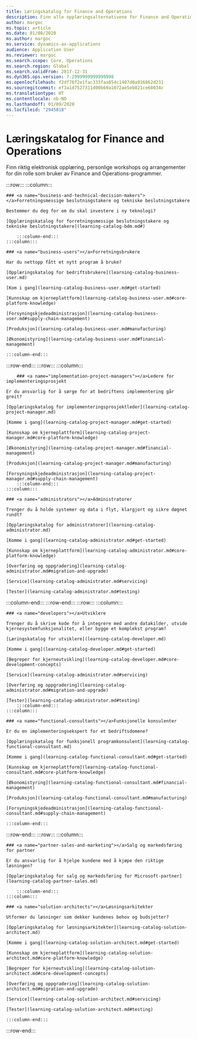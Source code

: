```yaml
---
title: Læringskatalog for Finance and Operations
description: Finn alle opplæringsalternativene for Finance and Operations.
author: margoc
ms.topic: article
ms.date: 01/08/2020
ms.author: margoc
ms.service: dynamics-ax-applications
audience: Application User
ms.reviewer: margoc
ms.search.scope: Core, Operations
ms.search.region: Global
ms.search.validFrom: 2017-12-31
ms.dyn365.ops.version: 7.2999999999999998
ms.openlocfilehash: f2df76f2e1fac333faa854c1407d0a916862d231
ms.sourcegitcommit: ef3a1d7527311d00b69a1072ae5eb021ce68034c
ms.translationtype: HT
ms.contentlocale: nb-NO
ms.lasthandoff: 01/09/2020
ms.locfileid: "2945818"
---
```

# <a name="learning-catalog-for-finance-and-operations"></a>Læringskatalog for Finance and Operations

Finn riktig elektronisk opplæring, personlige workshops og arrangementer for din rolle som bruker av Finance and Operations-programmer. 

<!-- ![Universal Windows Platform (UWP)](images/platform-uwp.png)  -->  

:::row:::
    :::column:::
<!-- ![Universal Windows Platform (UWP)](images/platform-uwp.png)  -->  

    ### <a name="business-and-technical-decision-makers"></a>Forretningsmessige beslutningstakere og tekniske beslutningstakere

    Bestemmer du deg for om du skal investere i ny teknologi? 

    [Opplæringskatalog for forretningsmessige beslutningstakere og tekniske beslutningstakere](learning-catalog-bdm.md#)

        :::column-end:::
    :::column:::

    ### <a name="business-users"></a>Forretningsbrukere

    Har du nettopp fått et nytt program å bruke? 

    [Opplæringskatalog for bedriftsbrukere](learning-catalog-business-user.md)

    [Kom i gang](learning-catalog-business-user.md#get-started)

    [Kunnskap om kjerneplattform](learning-catalog-business-user.md#core-platform-knowledge)

    [Forsyningskjedeadministrasjon](learning-catalog-business-user.md#supply-chain-management)

    [Produksjon](learning-catalog-business-user.md#manufacturing)

    [Økonomistyring](learning-catalog-business-user.md#financial-management)

    :::column-end:::
:::row-end:::
:::row:::
    :::column:::

        ### <a name="implementation-project-managers"></a>Ledere for implementeringsprosjekt

    Er du ansvarlig for å sørge for at bedriftens implementering går greit?

    [Opplæringskatalog for implementeringsprosjektleder](learning-catalog-project-manager.md)

    [Komme i gang](learning-catalog-project-manager.md#get-started)

    [Kunnskap om kjerneplattform](learning-catalog-project-manager.md#core-platform-knowledge)

    [Økonomistyring](learning-catalog-project-manager.md#financial-management)

    [Produksjon](learning-catalog-project-manager.md#manufacturing)

    [Forsyningskjedeadministrasjon](learning-catalog-project-manager.md#supply-chain-management)
        :::column-end:::
    :::column:::

    ### <a name="administrators"></a>Administratorer

    Trenger du å holde systemer og data i flyt, klargjort og sikre døgnet rundt?

    [Opplæringskatalog for administratorer](learning-catalog-administrator.md)

    [Komme i gang](learning-catalog-administrator.md#get-started)

    [Kunnskap om kjerneplattform](learning-catalog-administrator.md#core-platform-knowledge)

    [Overføring og oppgradering](learning-catalog-administrator.md#migration-and-upgrade)

    [Service](learning-catalog-administrator.md#servicing)

    [Tester](learning-catalog-administrator.md#testing)

  :::column-end:::
:::row-end:::
:::row:::
    :::column:::

    ### <a name="developers"></a>Utviklere

    Trenger du å skrive kode for å integrere med andre datakilder, utvide kjernesystemfunksjonalitet, eller bygge et komplekst program?

    [Læringskatalog for utviklere](learning-catalog-developer.md)

    [Komme i gang](learning-catalog-developer.md#get-started)

    [Begreper for kjerneutvikling](learning-catalog-developer.md#core-development-concepts)

    [Service](learning-catalog-administrator.md#servicing)

    [Overføring og oppgradering](learning-catalog-administrator.md#migration-and-upgrade)

    [Tester](learning-catalog-administrator.md#testing)
        :::column-end:::
    :::column:::

    ### <a name="functional-consultants"></a>Funksjonelle konsulenter

    Er du en implementeringsekspert for et bedriftsdomene? 

    [Opplæringskatalog for funksjonell programkonsulent](learning-catalog-functional-consultant.md)

    [Komme i gang](learning-catalog-functional-consultant.md#get-started)

    [Kunnskap om kjerneplattform](learning-catalog-functional-consultant.md#core-platform-knowledge)

    [Økonomistyring](learning-catalog-functional-consultant.md#financial-management)

    [Produksjon](learning-catalog-functional-consultant.md#manufacturing)

    [Forsyningskjedeadministrasjon](learning-catalog-functional-consultant.md#supply-chain-management)

    :::column-end:::
:::row-end:::
:::row:::
    :::column:::

    ### <a name="partner-sales-and-marketing"></a>Salg og markedsføring for partner

    Er du ansvarlig for å hjelpe kundene med å kjøpe den riktige løsningen? 

    [Opplæringskatalog for salg og markedsføring for Microsoft-partner](learning-catalog-partner-sales.md)

        :::column-end:::
    :::column:::

    ### <a name="solution-architects"></a>Løsningsarkitekter

    Utformer du løsninger som dekker kundenes behov og budsjetter?

    [Opplæringskatalog for løsningsarkitekter](learning-catalog-solution-architect.md)

    [Komme i gang](learning-catalog-solution-architect.md#get-started)

    [Kunnskap om kjerneplattform](learning-catalog-solution-architect.md#core-platform-knowledge)

    [Begreper for kjerneutvikling](learning-catalog-solution-architect.md#core-development-concepts)

    [Overføring og oppgradering](learning-catalog-solution-architect.md#migration-and-upgrade)

    [Service](learning-catalog-solution-architect.md#servicing)

    [Tester](learning-catalog-solution-architect.md#testing)

    :::column-end:::
:::row-end:::

